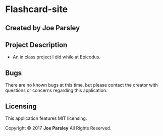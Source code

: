 # Flashcard-site

## Created by Joe Parsley


## Project Description

* An in class project I did while at Epicodus.

## Bugs
There are no known bugs at this time, but please contact the creator with questions or concerns regarding this application.


## Licensing
This application features MIT licensing.

Copyright &copy; 2017 **Joe Parsley** All Rights Reserved.
